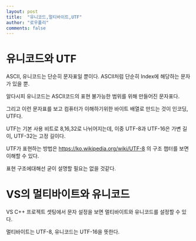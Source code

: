 ```yaml
---
layout: post
title:  "유니코드,멀티바이트,UTF"
author: "로우폴리"
comments: false
---
```



# 유니코드와 UTF

ASCII, 유니코드는 단순히 문자표일 뿐이다. ASCII처럼 단순히 Index에 해당하는 문자가 있을 뿐.


알다시피 유니코드는 ASCII코드의 표현 불가능한 범위를 위해 만들어진 문자표다.

그리고 이런 문자표를 보고 컴퓨터가 이해하기위한 바이트 배열로 만드는 것이 인코딩, UTF다.

UTF는 기본 사용 비트로 8,16,32로 나뉘어지는데, 이중 UTF-8과 UTF-16은 가변 길이, UTF-32는 고정 길이다.

UTF가 표현하는 방법은 https://ko.wikipedia.org/wiki/UTF-8 의 구조 챕터를 보면 이해할 수 있다.

표현 구조에대해선 굳이 설명할 필요는 없을 것같다.


# VS의 멀티바이트와 유니코드

VS C++ 프로젝트 셋팅에서 문자 설정을 보면 멀티바이트와 유니코드를 설정할 수 있다.

멀티바이트는 UTF-8, 유니코드는 UTF-16을 뜻한다.
